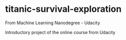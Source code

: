 # titanic-survival-exploration
From Machine Learning Nanodegree - Udacity

Introductory project of the online course from Udacity
